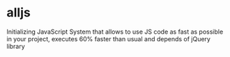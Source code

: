 alljs
=====

Initializing JavaScript System that allows to use JS code as fast as possible in your project, executes 60% faster than usual and depends of jQuery library
